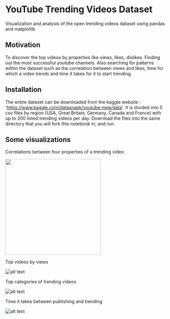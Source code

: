 # YouTube Trending Videos Dataset
Visualization and analysis of the open trending videos dataset using pandas and matplotlib

## Motivation
To discover the top videos by properties like views, likes, dislikes. Finding out the most successful youtube channels. Also searching for patterns within the dataset such as the correlation between views and likes, time for which a video trends and time it takes for it to start trending. 

## Installation
The entire dataset can be downloaded from the kaggle website : 'https://www.kaggle.com/datasnaek/youtube-new/data'.
It is divided into 5 csv files by region (USA, Great Britain, Germany, Canada and France) with up to 200 listed trending videos per day. Download the files into the same directory that you will fork this notebook in, and run. 

## Some visualizations
Correlations between four properties of a trending video

<img src="https://github.com/rva15/youtubevids/blob/master/correlation.png" width="300">
   
Top videos by views

![alt text](https://github.com/rva15/youtubevids/blob/master/topviews.png)

Top categories of trending videos

![alt text](https://github.com/rva15/youtubevids/blob/master/top_cat.png)

Time it takes between publishing and trending

![alt text](https://github.com/rva15/youtubevids/blob/master/timetotrend.png)
